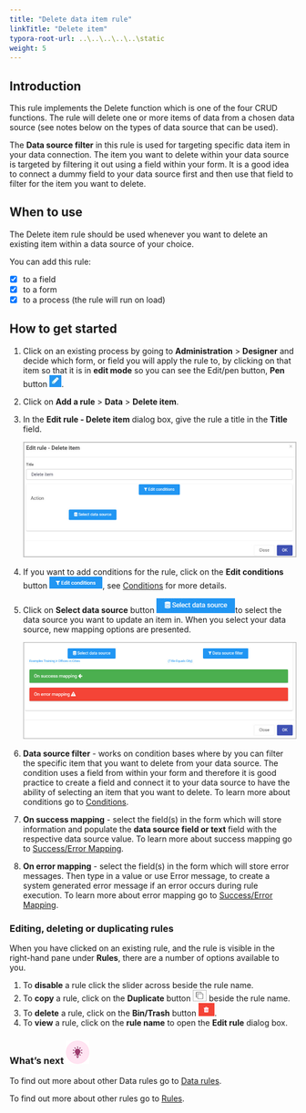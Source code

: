 ```yaml
---
title: "Delete data item rule"
linkTitle: "Delete item"
typora-root-url: ..\..\..\..\..\static
weight: 5
---
```


## Introduction

This rule implements the Delete function which is one of the four CRUD functions. The rule will delete one or more items of data from a chosen data source (see notes below on the types of data source that can be used).

The **Data source filter** in this rule is used for targeting specific data item in your data connection. The item you want to delete within your data source is targeted by filtering it out using a field within your form. It is a good idea to connect a dummy field to your data source first and then use that field to filter for the item you want to delete. 

## When to use 

The Delete item rule should be used whenever you want to delete an existing item within a data source of your choice. 

You can add this rule:
- [x] to a field
- [x] to a form 
- [x] to a process (the rule will run on load)

## How to get started
1. Click on an existing process by going to **Administration** > **Designer** and decide which form, or field you will apply the rule to, by clicking on that item so that it is in **edit mode** so you can see the Edit/pen button, **Pen** button ![Pen button](/images/penicon.png).
2. Click on **Add a rule** > **Data** > **Delete item**.

3. In the **Edit rule - Delete item** dialog box, give the rule a title in the **Title** field.

   ![Edit rule - Delete item dialog box](/images/delete-item-edit-rule.jpg)

4. If you want to add conditions for the rule, click on the **Edit conditions** button ![Edit conditions button](/images/editconditions.png), see [Conditions](/docs/platform/rules/general/add-conditions/) for more details.

5. Click on **Select data source** button ![Select data source](/images/button-select-data-source.jpg)to select the data source you want to update an item in. When you select your data source, new mapping options are presented.

   ![Delete item - mapping options](/images/delete-item-mapping.jpg)

6. **Data source filter** - works on condition bases where by you can filter the specific item that you want to delete from your data source. The condition uses a field from within your form and therefore it is good practice to create a field and connect it to your data source to have the ability of selecting an item that you want to delete. To learn more about conditions go to [Conditions](/docs/platform/rules/general/add-conditions/).

7. **On success mapping** - select the field(s) in the form which will store information and populate the **data source field or text** field with the respective data source value. To learn more about success mapping go to [Success/Error Mapping](/docs/platform/rules/general/success-error-mapping/).

8. **On error mapping** - select the field(s) in the form which will store error messages. Then type in a value or use Error message, to create a system generated error message if an error occurs during rule execution. To learn more about error mapping go to [Success/Error Mapping](/docs/platform/rules/general/success-error-mapping/).

### Editing, deleting or duplicating rules

When you have clicked on an existing rule, and the rule is visible in the right-hand pane under **Rules**, there are a number of options available to you.

1. To **disable** a rule click the slider across beside the rule name.
2. To **copy** a rule, click on the **Duplicate** button ![Duplicate button](/images/duplicate-button.jpg) beside the rule name.
3. To **delete** a rule, click on the **Bin/Trash** button ![Bin/Trash button](/images/bin.png).
4. To **view** a rule, click on the **rule name** to open the **Edit rule** dialog box.

### What’s next ![Idea icon](/images/18.png)

To find out more about other Data rules go to [Data rules](/docs/platform/rules/data/).

To find out more about other rules go to [Rules](/docs/platform/rules/).
